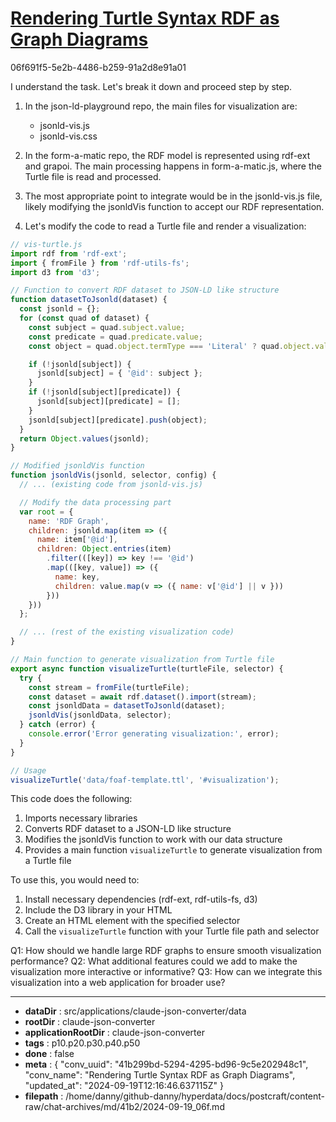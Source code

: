 # [Rendering Turtle Syntax RDF as Graph Diagrams](https://claude.ai/chat/41b299bd-5294-4295-bd96-9c5e202948c1)

06f691f5-5e2b-4486-b259-91a2d8e91a01

 I understand the task. Let's break it down and proceed step by step.

1. In the json-ld-playground repo, the main files for visualization are:
   - jsonld-vis.js
   - jsonld-vis.css

2. In the form-a-matic repo, the RDF model is represented using rdf-ext and grapoi. The main processing happens in form-a-matic.js, where the Turtle file is read and processed.

3. The most appropriate point to integrate would be in the jsonld-vis.js file, likely modifying the jsonldVis function to accept our RDF representation.

4. Let's modify the code to read a Turtle file and render a visualization:

```javascript
// vis-turtle.js
import rdf from 'rdf-ext';
import { fromFile } from 'rdf-utils-fs';
import d3 from 'd3';

// Function to convert RDF dataset to JSON-LD like structure
function datasetToJsonld(dataset) {
  const jsonld = {};
  for (const quad of dataset) {
    const subject = quad.subject.value;
    const predicate = quad.predicate.value;
    const object = quad.object.termType === 'Literal' ? quad.object.value : { '@id': quad.object.value };

    if (!jsonld[subject]) {
      jsonld[subject] = { '@id': subject };
    }
    if (!jsonld[subject][predicate]) {
      jsonld[subject][predicate] = [];
    }
    jsonld[subject][predicate].push(object);
  }
  return Object.values(jsonld);
}

// Modified jsonldVis function
function jsonldVis(jsonld, selector, config) {
  // ... (existing code from jsonld-vis.js)

  // Modify the data processing part
  var root = {
    name: 'RDF Graph',
    children: jsonld.map(item => ({
      name: item['@id'],
      children: Object.entries(item)
        .filter(([key]) => key !== '@id')
        .map(([key, value]) => ({
          name: key,
          children: value.map(v => ({ name: v['@id'] || v }))
        }))
    }))
  };

  // ... (rest of the existing visualization code)
}

// Main function to generate visualization from Turtle file
export async function visualizeTurtle(turtleFile, selector) {
  try {
    const stream = fromFile(turtleFile);
    const dataset = await rdf.dataset().import(stream);
    const jsonldData = datasetToJsonld(dataset);
    jsonldVis(jsonldData, selector);
  } catch (error) {
    console.error('Error generating visualization:', error);
  }
}

// Usage
visualizeTurtle('data/foaf-template.ttl', '#visualization');
```

This code does the following:
1. Imports necessary libraries
2. Converts RDF dataset to a JSON-LD like structure
3. Modifies the jsonldVis function to work with our data structure
4. Provides a main function `visualizeTurtle` to generate visualization from a Turtle file

To use this, you would need to:
1. Install necessary dependencies (rdf-ext, rdf-utils-fs, d3)
2. Include the D3 library in your HTML
3. Create an HTML element with the specified selector
4. Call the `visualizeTurtle` function with your Turtle file path and selector

Q1: How should we handle large RDF graphs to ensure smooth visualization performance?
Q2: What additional features could we add to make the visualization more interactive or informative?
Q3: How can we integrate this visualization into a web application for broader use?

---

* **dataDir** : src/applications/claude-json-converter/data
* **rootDir** : claude-json-converter
* **applicationRootDir** : claude-json-converter
* **tags** : p10.p20.p30.p40.p50
* **done** : false
* **meta** : {
  "conv_uuid": "41b299bd-5294-4295-bd96-9c5e202948c1",
  "conv_name": "Rendering Turtle Syntax RDF as Graph Diagrams",
  "updated_at": "2024-09-19T12:16:46.637115Z"
}
* **filepath** : /home/danny/github-danny/hyperdata/docs/postcraft/content-raw/chat-archives/md/41b2/2024-09-19_06f.md